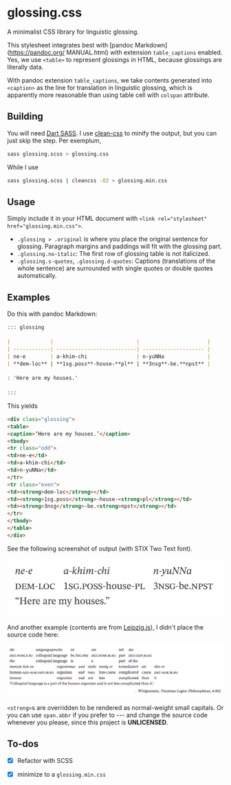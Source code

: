 # glossing.css

A minimalist CSS library for linguistic glossing.

This stylesheet integrates best with [pandoc Markdown](https://pandoc.org/
MANUAL.html) with extension `table_captions` enabled. Yes, we use `<table>` to
represent glossings in HTML, because glossings are literally data.

With pandoc extension `table_captions`, we take contents generated into
`<caption>` as the line for translation in linguistic glossing, which is
apparently more reasonable than using table cell with `colspan` attribute.

## Building

You will need [Dart SASS](https://sass-lang.com/dart-sass). I use [clean-css](https://github.com/clean-css/clean-css)
to minify the output, but you can just skip the step. Per exemplum, 

````sh
sass glossing.scss > glossing.css
````

While I use

````sh
sass glossing.scss | cleancss -O2 > glossing.min.css
````

## Usage

Simply include it in your HTML document with `<link rel="stylesheet" href="glossing.min.css">`.

- `.glossing > .original` is where you place the original sentence for
  glossing. Paragraph margins and paddings will fit with the glossing part.
- `.glossing.no-italic`: The first row of glossing table is not italicized.
- `.glossing.s-quotes`, `.glossing.d-quotes`: Captions (translations of the
  whole sentence) are surrounded with single quotes or double quotes
  automatically.

## Examples

Do this with pandoc Markdown:

````markdown
::: glossing

|             |                           |                      |
| ------------| --------------------------| -------------------- |
| ne-e        | a-khim-chi                | n-yuNNa              |
| **dem-loc** | **1sg.poss**-house-**pl** | **3nsg**-be.**npst** |

: 'Here are my houses.'

:::
````

This yields

````html
<div class="glossing">
<table>
<caption>‘Here are my houses.’</caption>
<tbody>
<tr class="odd">
<td>ne-e</td>
<td>a-khim-chi</td>
<td>n-yuNNa</td>
</tr>
<tr class="even">
<td><strong>dem-loc</strong></td>
<td><strong>1sg.poss</strong>-house-<strong>pl</strong></td>
<td><strong>3nsg</strong>-be.<strong>npst</strong></td>
</tr>
</tbody>
</table>
</div>
````

See the following screenshot of output (with STIX Two Text font).

![A glossing of Belhare](assets/belhare.webp)

And another example (contents are from [Leipzig.js](https://bdchauvette.net/leipzig.js/)),
I didn't place the source code here:

![A long example from Wittgenstein's book](assets/witt.webp)

`<strong>`s are overridden to be rendered as normal-weight small capitals. Or
you can use `span.abbr` if you prefer to --- and change the source code whenever
you please, since this project is **UNLICENSED**.

## To-dos

- [x] Refactor with SCSS
- [x] minimize to a `glossing.min.css`

